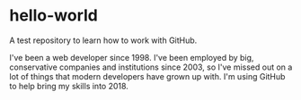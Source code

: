 # hello-world
A test repository to learn how to work with GitHub.

I've been a web developer since 1998. I've been employed by big, conservative companies and institutions since 2003, so I've missed out on a lot of things that modern developers have grown up with. I'm using GitHub to help bring my skills into 2018.
